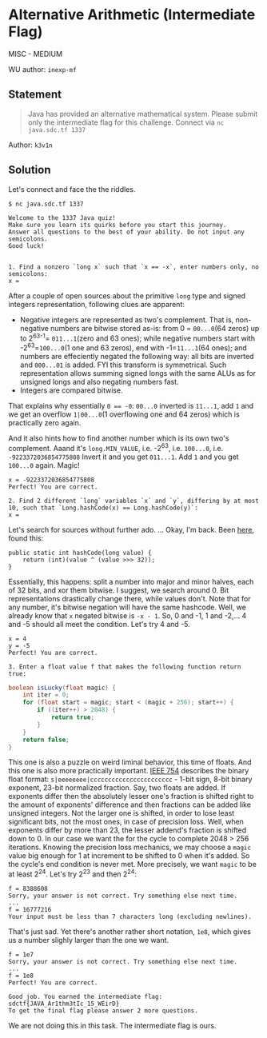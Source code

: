 # Alternative Arithmetic (Intermediate Flag)
MISC - MEDIUM

WU author: `inexp-mf`

## Statement
> Java has provided an alternative mathematical system. Please submit only the intermediate flag for this challenge.
Connect via
`nc java.sdc.tf 1337`

Author: `k3v1n`

## Solution
Let's connect and face the the riddles.
```
$ nc java.sdc.tf 1337

Welcome to the 1337 Java quiz!
Make sure you learn its quirks before you start this journey.
Answer all questions to the best of your ability. Do not input any semicolons.
Good luck!


1. Find a nonzero `long x` such that `x == -x`, enter numbers only, no semicolons:
x =
```
After a couple of open sources about the primitive `long` type and signed integers representation, following clues are apparent:
- Negative integers are represented as two's complement. 
That is, non-negative numbers are bitwise stored as-is: from 0 = `00...0`(64 zeros) up to 2<sup>63-1</sup>= `011...1`(zero and 63 ones); 
while negative numbers start with -2<sup>63</sup>=`100...0`(1 one and 63 zeros), end with -1=`11...1`(64 ones);
and numbers are effeciently negated the following way: all bits are inverted and `000...01` is added.
FYI this transform is symmetrical.
Such representation allows summing signed longs with the same ALUs as for unsigned longs and also negating numbers fast.
- Integers are compared bitwise.

That explains why essentially `0 == -0`:
`00...0` inverted is `11...1`, add `1` and we get an overflow `1|00...0`(1 overflowing one and 64 zeros) which is practically zero again.

And it also hints how to find another number which is its own two's complement.
Aaand it's `long.MIN_VALUE`, i.e. -2<sup>63</sup>, i.e. `100...0`, i.e. `-9223372036854775808`
Invert it and you get `011...1`. Add `1` and you get `100...0` again. Magic!
```
x = -9223372036854775808
Perfect! You are correct.

2. Find 2 different `long` variables `x` and `y`, differing by at most 10, such that `Long.hashCode(x) == Long.hashCode(y)`:
x =
```
Let's search for sources without further ado.
...
Okay, I'm back. Been [here](http://hg.openjdk.java.net/jdk8/jdk8/jdk/file/f92ab6dbbff8/src/share/classes/java/lang/Long.java), found this:
```
public static int hashCode(long value) {
    return (int)(value ^ (value >>> 32));
}
```
Essentially, this happens: split a number into major and minor halves, each of 32 bits, and xor them bitwise.
I suggest, we search around 0. Bit representations drastically change there, while values don't.
Note that for any number, it's bitwise negation will have the same hashcode. 
Well, we already know that `x` negated bitwise is `-x - 1`.
So, 0 and -1, 1 and -2,... 4 and -5 should all meet the condition. Let's try 4 and -5.
```
x = 4
y = -5
Perfect! You are correct.

3. Enter a float value f that makes the following function return true: 
```
```java
boolean isLucky(float magic) {
    int iter = 0;
    for (float start = magic; start < (magic + 256); start++) {
        if ((iter++) > 2048) {
            return true;
        }
    }
    return false;
}
```
This one is also a puzzle on weird liminal behavior, this time of floats. And this one is also more practically important.
[IEEE 754](https://en.wikipedia.org/wiki/IEEE_754) describes the binary float format: `s|eeeeeeee|ccccccccccccccccccccccc` - 1-bit sign, 8-bit binary exponent, 23-bit normalized fraction.
Say, two floats are added. If exponents differ then the absolutely lesser one's fraction is shifted right to the amount of exponents' difference and then fractions can be added like unsigned integers. Not the larger one is shifted, in order to lose least significant bits, not the most ones, in case of precision loss.
Well, when exponents differ by more than 23, the lesser addend's fraction is shifted down to 0.
In our case we want the for the cycle to complete 2048 > 256 iterations. Knowing the precision loss mechanics, we may choose a `magic` value big enough for 1 at increment to be shifted to 0 when it's added. So the cycle's end condition is never met.
More precisely, we want `magic` to be at least 2<sup>24</sup>. Let's try 2<sup>23</sup> and then 2<sup>24</sup>:
```
f = 8388608 
Sorry, your answer is not correct. Try something else next time.
...
f = 16777216
Your input must be less than 7 characters long (excluding newlines).
```
That's just sad. Yet there's another rather short notation, `1e8`, which gives us a number slighly larger than the one we want.
```
f = 1e7
Sorry, your answer is not correct. Try something else next time.
...
f = 1e8 
Perfect! You are correct.

Good job. You earned the intermediate flag:
sdctf{JAVA_Ar1thm3tIc_15_WEirD}
To get the final flag please answer 2 more questions.
```
We are not doing this in this task. The intermediate flag is ours.